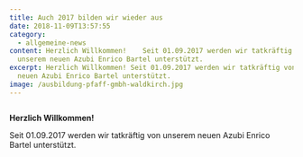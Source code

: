 ```yaml
---
title: Auch 2017 bilden wir wieder aus
date: 2018-11-09T13:57:55
category:
  - allgemeine-news
content: Herzlich Willkommen!    Seit 01.09.2017 werden wir tatkräftig von
  unserem neuen Azubi Enrico Bartel unterstützt.
excerpt: Herzlich Willkommen! Seit 01.09.2017 werden wir tatkräftig von unserem
  neuen Azubi Enrico Bartel unterstützt.
image: /ausbildung-pfaff-gmbh-waldkirch.jpg
---
```


<figure class="wp-block-image size-large"><img loading="lazy"   src="/ausbildung-pfaff-gmbh-waldkirch.jpg" alt="" class="wp-image-653"   /></figure>



<strong>Herzlich Willkommen!</strong></p>



<p>Seit 01.09.2017 werden wir tatkräftig von unserem neuen Azubi Enrico Bartel unterstützt.</p>

